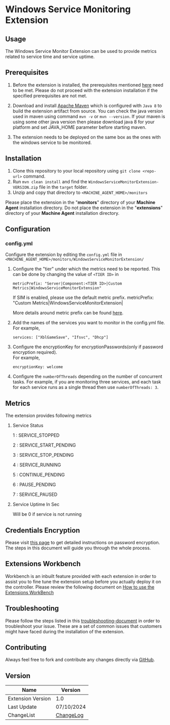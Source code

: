 # Windows Service Monitoring Extension
## Usage
The Windows Service Monitor Extension can be used to provide metrics related to service time and service uptime.
## Prerequisites
1. Before the extension is installed, the prerequisites mentioned [here](https://community.appdynamics.com/t5/Knowledge-Base/Extensions-Prerequisites-Guide/ta-p/35213) need to be met. Please do not proceed with the extension installation if the specified prerequisites are not met.

2. Download and install [Apache Maven](https://maven.apache.org/) which is configured with `Java 8` to build the extension artifact from source. You can check the java version used in maven using command `mvn -v` or `mvn --version`. If your maven is using some other java version then please download java 8 for your platform and set JAVA_HOME parameter before starting maven.

3. The extension needs to be deployed on the same box as the ones with the windows service to be monitored.

## Installation
1. Clone this repository to your local repository using `git clone <repo-url>` command. 
2. Run `mvn clean install` and find the `WindowsServiceMonitorExtension-VERSION.zip` file in the `target` folder.
3. Unzip and copy that directory to `<MACHINE_AGENT_HOME>/monitors`

Please place the extension in the "__monitors__" directory of your __Machine Agent__ installation directory. Do not place the extension in the "__extensions__" directory of your __Machine Agent__ installation directory.

## Configuration
### config.yml
Configure the extension by editing the `config.yml` file in `<MACHINE_AGENT_HOME>/monitors/WindowsServiceMonitorExtension/`
1. Configure the "tier" under which the metrics need to be reported. This can be done by changing the value of `<TIER ID>` in

     `metricPrefix: "Server|Component:<TIER ID>|Custom Metrics|WindowsServiceMonitorExtension"`

    If SIM is enabled, please use the default metric prefix. metricPrefix: "Custom Metrics|WindowsServiceMonitorExtension|

    More details around metric prefix can be found [here](https://community.appdynamics.com/t5/Knowledge-Base/How-do-I-troubleshoot-missing-custom-metrics-or-extensions/ta-p/28695).

2. Add the names of the services you want to monitor in the config.yml file.  <br/>For example,
 
     ```
     services: ["XblGameSave", "Ifsvc", "Dhcp"]

     ```
3. Configure the encryptionKey for encryptionPasswords(only if password encryption required).<br/>For example,
   ```
   encryptionKey: welcome
   ```
4. Configure the `numberOfThreads` depending on the number of concurrent tasks. For example, if you are monitoring three services, and each task for each service runs as a single thread then use `numberOfThreads: 3`.


## Metrics
The extension provides following metrics

1. Service Status

   1   :  SERVICE_STOPPED

    2   :  SERVICE_START_PENDING

    3   :  SERVICE_STOP_PENDING

    4   :  SERVICE_RUNNING

    5   :  CONTINUE_PENDING

    6   :  PAUSE_PENDING

    7   :  SERVICE_PAUSED

2. Service Uptime In Sec

   Will be 0 if service is not running
    
    

## Credentials Encryption
Please visit [this page](https://community.appdynamics.com/t5/Knowledge-Base/How-to-use-Password-Encryption-with-Extensions/ta-p/29397) to get detailed instructions on password encryption. The steps in this document will guide you through the whole process.

## Extensions Workbench
Workbench is an inbuilt feature provided with each extension in order to assist you to fine tune the extension setup before you actually deploy it on the controller. Please review the following document on [How to use the Extensions WorkBench](https://community.appdynamics.com/t5/Knowledge-Base/How-to-use-the-Extensions-WorkBench/ta-p/30130)

## Troubleshooting
Please follow the steps listed in this [troubleshooting-document](https://community.appdynamics.com/t5/Knowledge-Base/How-to-troubleshoot-missing-custom-metrics-or-extensions-metrics/ta-p/28695) in order to troubleshoot your issue. These are a set of common issues that customers might have faced during the installation of the extension.


## Contributing
Always feel free to fork and contribute any changes directly via [GitHub](https://github.com/Appdynamics/extension-starter).

## Version
Name |	Version
---|---
Extension Version |	1.0
Last Update |	07/10/2024
ChangeList | [ChangeLog](https://github.com/Appdynamics/extension-starter/blob/master/CHANGELOG.md)
